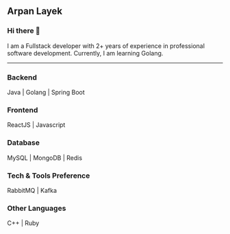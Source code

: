 
## Arpan Layek

### Hi there 👋
 I am a Fullstack developer with 2+ years of experience in professional software development. Currently, I am learning Golang.

---

### Backend
Java | Golang | Spring Boot

### Frontend
ReactJS | Javascript

### Database
MySQL | MongoDB | Redis

### Tech & Tools Preference
RabbitMQ | Kafka

### Other Languages
C++ | Ruby
